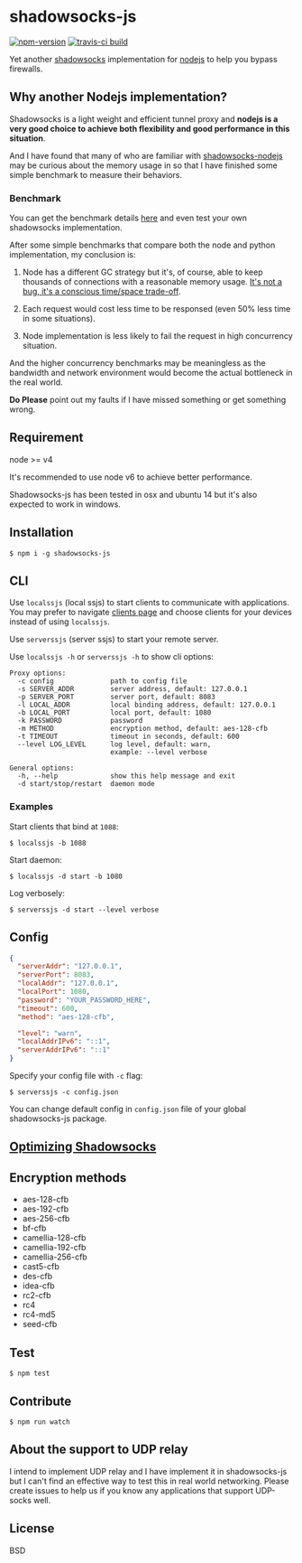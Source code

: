 # shadowsocks-js

[![npm-version](https://img.shields.io/npm/v/shadowsocks-js.svg?style=flat-square)](https://www.npmjs.com/package/shadowsocks-js)
[![travis-ci build](https://travis-ci.org/oyyd/shadowsocks-js.svg)](https://travis-ci.org/oyyd/shadowsocks-js)

Yet another [shadowsocks](https://shadowsocks.org/) implementation for [nodejs](https://github.com/shadowsocks/shadowsocks-nodejs) to help you bypass firewalls.

## Why another Nodejs implementation?

Shadowsocks is a light weight and efficient tunnel proxy and __nodejs is a very good choice to achieve both flexibility and good performance in this situation__.

And I have found that many of who are familiar with [shadowsocks-nodejs](https://github.com/shadowsocks/shadowsocks-nodejs) may be curious about the memory usage in so that I have finished some simple benchmark to measure their behaviors.

### Benchmark

You can get the benchmark details [here](benchmark/README.md) and even test your own shadowsocks implementation.

After some simple benchmarks that compare both the node and python implementation, my conclusion is:

1. Node has a different GC strategy but it's, of course, able to keep thousands of connections with a reasonable memory usage. [It's not a bug, it's a conscious time/space trade-off](https://github.com/nodejs/node-v0.x-archive/issues/4525).

2. Each request would cost less time to be responsed (even 50% less time in some situations).

3. Node implementation is less likely to fail the request in high concurrency situation.

And the higher concurrency benchmarks may be meaningless as the bandwidth and network environment would become the actual bottleneck in the real world.

**Do Please** point out my faults if I have missed something or get something wrong.

## Requirement

node >= v4

It's recommended to use node v6 to achieve better performance.

Shadowsocks-js has been tested in osx and ubuntu 14 but it's also expected to work in
windows.

## Installation

```
$ npm i -g shadowsocks-js
```

## CLI

Use `localssjs` (local ssjs) to start clients to communicate with applications. You may prefer to navigate [clients page](https://shadowsocks.org/en/download/clients.html) and choose clients for your devices instead of using `localssjs`.

Use `serverssjs` (server ssjs) to start your remote server.

Use `localssjs -h` or `serverssjs -h` to show cli options:

```
Proxy options:
  -c config              path to config file
  -s SERVER_ADDR         server address, default: 127.0.0.1
  -p SERVER_PORT         server port, default: 8083
  -l LOCAL_ADDR          local binding address, default: 127.0.0.1
  -b LOCAL_PORT          local port, default: 1080
  -k PASSWORD            password
  -m METHOD              encryption method, default: aes-128-cfb
  -t TIMEOUT             timeout in seconds, default: 600
  --level LOG_LEVEL      log level, default: warn,
                         example: --level verbose

General options:
  -h, --help             show this help message and exit
  -d start/stop/restart  daemon mode
```

### Examples

Start clients that bind at `1088`:

```
$ localssjs -b 1088
```

Start daemon:

```
$ localssjs -d start -b 1080
```

Log verbosely:

```
$ serverssjs -d start --level verbose
```

## Config

```json
{
  "serverAddr": "127.0.0.1",
  "serverPort": 8083,
  "localAddr": "127.0.0.1",
  "localPort": 1080,
  "password": "YOUR_PASSWORD_HERE",
  "timeout": 600,
  "method": "aes-128-cfb",

  "level": "warn",
  "localAddrIPv6": "::1",
  "serverAddrIPv6": "::1"
}
```

Specify your config file with `-c` flag:

```
$ serverssjs -c config.json
```

You can change default config in `config.json` file of your global shadowsocks-js
package.

## [Optimizing Shadowsocks](https://github.com/Long-live-shadowsocks/shadowsocks/wiki/Optimizing-Shadowsocks)

## Encryption methods

* aes-128-cfb
* aes-192-cfb
* aes-256-cfb
* bf-cfb
* camellia-128-cfb
* camellia-192-cfb
* camellia-256-cfb
* cast5-cfb
* des-cfb
* idea-cfb
* rc2-cfb
* rc4
* rc4-md5
* seed-cfb

## Test

```
$ npm test
```

## Contribute

```
$ npm run watch
```

## About the support to UDP relay

I intend to implement UDP relay and I have implement it in shadowsocks-js
but I can't find an effective way to test this in real world networking.
Please create issues to help us if you know any applications that support
UDP-socks well.

## License

BSD
